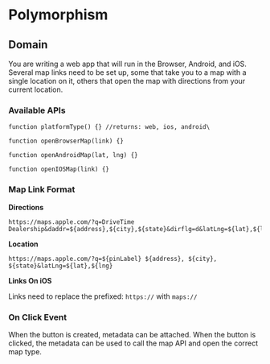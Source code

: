 # Polymorphism

## Domain

You are writing a web app that will run in the Browser, Android, and iOS. Several map links need to be set up, some that take you to a map with a single location on it, others that open the map with directions from your current location.

### Available APIs
```
function platformType() {} //returns: web, ios, android\

function openBrowserMap(link) {}

function openAndroidMap(lat, lng) {}

function openIOSMap(link) {}
```

### Map Link Format

**Directions**

```
https://maps.apple.com/?q=DriveTime Dealership&daddr=${address},${city},${state}&dirflg=d&latLng=${lat},${lng}
```

**Location**

```
https://maps.apple.com/?q=${pinLabel} ${address}, ${city}, ${state}&latLng=${lat},${lng}
```

**Links On iOS**

Links need to replace the prefixed: `https://` with `maps://`

### On Click Event

When the button is created, metadata can be attached. When the button is clicked, the metadata can be used to call the map API and open the correct map type.
